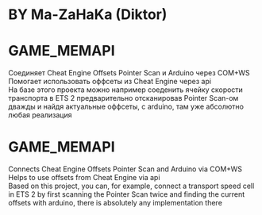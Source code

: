 # BY Ma-ZaHaKa (Diktor)
# GAME_MEMAPI
Соединяет Cheat Engine Offsets Pointer Scan и Arduino через COM+WS<br>
Помогает использовать оффсеты из Cheat Engine через api<br>
На базе этого проекта можно например соеденить ячейку скорости транспорта в ETS 2 предварительно отсканировав Pointer Scan-ом дважды и найдя актуальные оффсеты, с arduino, там уже абсолютно любая реализация<br>
# GAME_MEMAPI
Connects Cheat Engine Offsets Pointer Scan and Arduino via COM+WS<br>
Helps to use offsets from Cheat Engine via api<br>
Based on this project, you can, for example, connect a transport speed cell in ETS 2 by first scanning the Pointer Scan twice and finding the current offsets with arduino, there is absolutely any implementation there
